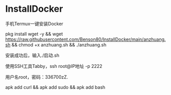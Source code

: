 # InstallDocker
手机Termux一键安装Docker

pkg install wget -y && wget https://raw.githubusercontent.com/Benson80/InstallDocker/main/anzhuang.sh && chmod +x anzhuang.sh && ./anzhuang.sh

安装成功后，输入./启动.sh

使用SSH工具Tabby，ssh root@IP地址 -p 2222

用户名root，密码：336700zZ.

apk add curl && apk add sudo && apk add bash

